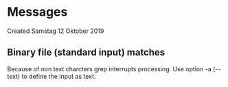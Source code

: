 # Messages
Created Samstag 12 Oktober 2019

Binary file (standard input) matches
------------------------------------
Because of non text charcters grep interrupts processing. Use option -a (--text) to define the input as text.

